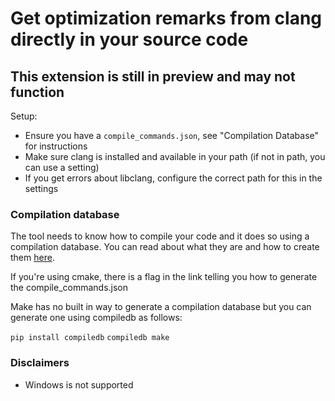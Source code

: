 # Get optimization remarks from clang directly in your source code

## This extension is still in preview and may not function

Setup:

- Ensure you have a `compile_commands.json`, see "Compilation Database" for instructions
- Make sure clang is installed and available in your path (if not in path, you can use a setting)
- If you get errors about libclang, configure the correct path for this in the settings

### Compilation database

The tool needs to know how to compile your code and it does so using a compilation database. You can read about what they are and how to create them [here](https://sarcasm.github.io/notes/dev/compilation-database.html).

If you're using cmake, there is a flag in the link telling you how to generate the compile_commands.json

Make has no built in way to generate a compilation database but you can generate one using compiledb as follows:

`pip install compiledb`
`compiledb make`

### Disclaimers

- Windows is not supported
